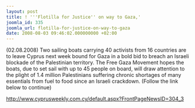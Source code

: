```yaml
---
layout: post
title: ! '''Flotilla for Justice'' on way to Gaza,'
joomla_id: 335
joomla_url: flotilla-for-justice-on-way-to-gaza
date: 2008-08-03 09:46:02.000000000 +02:00
---
```

<p>(02.08.2008) Two sailing boats carrying 40 activists from 16 countries are to leave Cyprus next week bound for Gaza in a bold bid to breach an Israeli blockade of the Palestinian territory. The Free Gaza Movement hopes the boats, due to set sail with up to 45 people on board, will draw attention to the plight of 1.4 million Palestinians suffering chronic shortages of many essentials from fuel to food since an Israeli crackdown. (Follow the link below to continue)</p><p><a href="http://www.cyprusweekly.com.cy/default.aspx?FrontPageNewsID=304_3">http://www.cyprusweekly.com.cy/default.aspx?FrontPageNewsID=304_3</a></p>
